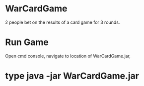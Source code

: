 # WarCardGame
2 people bet on the results of a card game for 3 rounds.

# Run Game
Open cmd console, 
navigate to location of WarCardGame.jar,
# type java -jar WarCardGame.jar
